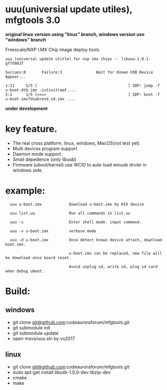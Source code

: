 # uuu(universial update utiles), mfgtools 3.0 

**original linux version using "linux" branch, windows version use "windows" branch**

Freescale/NXP I.MX Chip image deploy tools.

    uuu (universal update utitle) for nxp imx chips -- libuuu-1.0.1-gffd9837

    Succues:0       Failure:3               Wait for Known USB Device Appear...

    1:11     5/5 [                                        ] SDP: jump -f u-boot-dtb.imx -ivtinitramf....
    2:1      1/5 [===>                                    ] SDP: boot -f u-boot-imx7dsabresd_sd.imx ....


**under development**

# key feature. 
 - The real cross platform. linux, windows, MacOS(not test yet)
 - Multi devices program support
 - Daemon mode support.
 - Small depedence (only libusb)
 - Firmware (uboot/kernel) use WCID to auto load winusb drvier in windows side.

# example:
```
  uuu u-boot.imx            Download u-boot.imx by HID device
  
  uuu list.uu               Run all commands in list.uu
  
  uuu -s                    Enter shell mode. input command. 

  uuu -v u-boot.imx         verbose mode
 
  uuu -d u-boot.imx         Once detect known device attach, download boot.imx. 
                            
                            u-boot.imx can be replaced, new file will be download once board reset.
                            
                            Avoid unplug sd, write sd, plug sd card when debug uboot.
```

# Build:

## windows
- git clone git@github.com:codeauroraforum/mfgtools.git
- git submodule init
- git submodule update
- open msvs/uuu.sln by vs2017

## linux
- git clone git@github.com:codeauroraforum/mfgtools.git
- sudo apt-get install libusb-1.0.0-dev libzip-dev
- cmake .
- make
